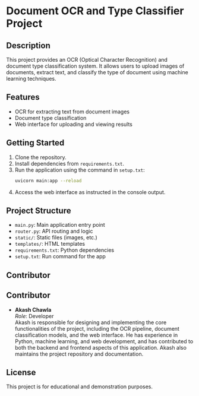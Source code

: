 # Document OCR and Type Classifier Project

## Description
This project provides an OCR (Optical Character Recognition) and document type classification system. It allows users to upload images of documents, extract text, and classify the type of document using machine learning techniques.

## Features
- OCR for extracting text from document images
- Document type classification
- Web interface for uploading and viewing results

## Getting Started
1. Clone the repository.
2. Install dependencies from `requirements.txt`.
3. Run the application using the command in `setup.txt`:
   ```sh
   uvicorn main:app --reload
   ```
4. Access the web interface as instructed in the console output.

## Project Structure
- `main.py`: Main application entry point
- `router.py`: API routing and logic
- `static/`: Static files (images, etc.)
- `templates/`: HTML templates
- `requirements.txt`: Python dependencies
- `setup.txt`: Run command for the app

## Contributor
## Contributor
- **Akash Chawla**  
    *Role*: Developer  
    Akash is responsible for designing and implementing the core functionalities of the project, including the OCR pipeline, document classification models, and the web interface. He has experience in Python, machine learning, and web development, and has contributed to both the backend and frontend aspects of this application. Akash also maintains the project repository and documentation.

## License
This project is for educational and demonstration purposes.
